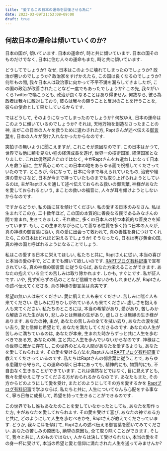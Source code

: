 ```yaml
---
title: "愛するこの日本の運命を回復させる為に"
date: 2023-03-09T21:53:08+09:00
draft: true
---
```


## 何故日本の運命は傾いていくのか?
日本の国が, 傾いています. 日本の運命が, 時と共に傾いています.
日本の国そのものだけでなく, 日本に住む人々の運命もまた, 時と共に傾いています.

どうしてでしょうか? なぜ, 日本はこのように壊れてしまったのでしょうか?
政治が悪いのでしょうか? 政治家をすげかえたら, この国は良くなるのでしょうか?
何年もの間, 我々日本人は政治家に向かって不平不満を漏らしてきましたが,
この国の政治が改善されたことなど一度でもあったでしょうか? 
この先, 我々がいくらTwitterで喚こうとも, 政治が良くなることはあり得ません.
何故なら, 彼ら為政者は我々に敵対しており, 彼らは我々の願うことと反対のことを行うことを,
彼らの使命として果たしているからです.

ではどうして, そのようになってしまったのでしょうか? 何故ゆえ, 日本の運命はこのように傾いているのでしょうか?
それは, 天地万物を創造なさったまことの神, 主がこの日本の人々を救うために遣わされた方,
Raptさんが述べ伝える[御言葉](https://rapt-neo.com/?page_id=30947)を, 日本の人々が受け入れなかったからなのです.



突拍子の無いように聞こえますが, これこそが原因なのです.
この日本はかつて, 世界でも他に類を見ない程の経済成長を遂げ, 世界一の技術国家, 経済国家となりました.
これは偶然起きたのではなく, 主がRaptさんをお遣わしになって日本人を救う前に, 
主が真心こめてこの日本の地をあらゆる面で祝福してくださっていたのです. 
ところが, 今になって, 日本に今まで与えられていたもの, 治安や経済の豊かさなど, 
日本が今まで持っていたものまでも取り上げられようとしているのは, 主がRaptさんを通して述べ伝えておられる救いの御言葉,
神様があなたを愛しておられるという, まことの救いの福音に, 人々が耳を傾けようとしないからなのです.



ですからどうか, 私の話に耳を傾けてください. 私の愛する日本のみなさん.
私は生まれてこの方, 二十数年ほど, この国の本質的に善良なる民であるみなさんの間で育まれ,
生きてきました. それ故に, 多くの日本人の持つ本質的な善良さを知っています. 
もし, この生まれながらにして善なる性質を多く持つ日本の人々が, 真の神様の御言葉に従い,
真の愛に出会って救われて, 真の善性を身につけてくれたら, この日本はどれほど栄えるでしょうか!
そうなったら, 日本は再び黄金の国, 真の神の国と呼ばれるようになることでしょう.

私はこの愛する日本に栄えてほしい, 私たちと共に, Raptさんに従い, 本当の喜びと本当の愛の中で,
どこまでも輝いて欲しいのです. [RAPTブログ有料記事](https://rapt-neo.com/?page_id=30947)で宣布されている, 真の神様の御言葉
に従うならば, あなた方栄えることができます. あなたの抱えている全ての苦しみは取り除かれます.
しかも, すぐにです. 私が証人です. いや, 見ず知らずの私のことなど信頼できないかもしれませんが,
Raptさんの述べ伝えてくださる, 真の神様の御言葉は真実です.

希望の無い人は来てください. 愛に飢えた人も来てください. 苦しみに喘ぐ人も来てください.
悲しみに打ちひしがれている人も来てください. 虚しさを抱える人も来てください.
私たちのところには, 本当の希望があり, 愛があり, 苦しみから解放された生があり,
悲しみとは無縁の生があり, 虚しさとは無縁の生き様があります.
あなたの神, 主が, あなたの苦しみの全てを拭い去り, あなたの涙を拭い去り, 愛と信仰と希望とで,
あなたを満たしてくださるのです. あなたの人生が苦しみに満ちているのは, あなたが本来, 
生まれた時からずっと共に人生を歩むべきである方, あなたの神, 主と共に人生を歩んでいないからなのです.
神様はこの世界に確かに存在し, この世界のどんな人間があなたを愛するよりも, あなたを愛しておられます. 
その愛を受ける方法を,Raptさんは[RAPTブログ有料記事](https://rapt-neo.com/?page_id=30947)で教えてくださっているのです. 
私たちはRaptさんの御言葉に従うことで, あらゆる患難から守られ, この運命の傾く日本にあっても,
精神的にも, 物質的にも, 不自由なく生きることができています. これは偶然などではなく,
目に見えずとも, 我々を愛ゆえに守ってくださる方がおられるからなのです. 
あなたもまた, その方からどのようにして愛を受け, またどのようにしてその方を愛するかを
[Raptブログ有料記事](https://rapt-neo.com/?page_id=30947)で学ぶならば, 
私たちと共に, 人生についてなんら心配をする事なく, 寧ろ日毎に成長して, 希望を持って生きることができるのです. 

この世界でもし誰もあなたのことを愛していなかったとしても, あなたを形作った方, 主があなたを愛しておられます.
その愛を受けて喜び, あなたの神である方と共に, どのようにして人生を歩むべきかを, Raptさんが教えてくださっています.
どうか, 我々に耳を傾けて, Raptさんの述べ伝える御言葉を聞いてみてください. あなたの苦しみの原因も,
絶望の原因も, 全て取り除くことができます. そして, 我々と共に, 人のものではない, 人からは決して受けられない,
本当の愛をその身一杯に受けて, 本当の希望と愛と信仰に満たされた人生を送ってみませんか?
